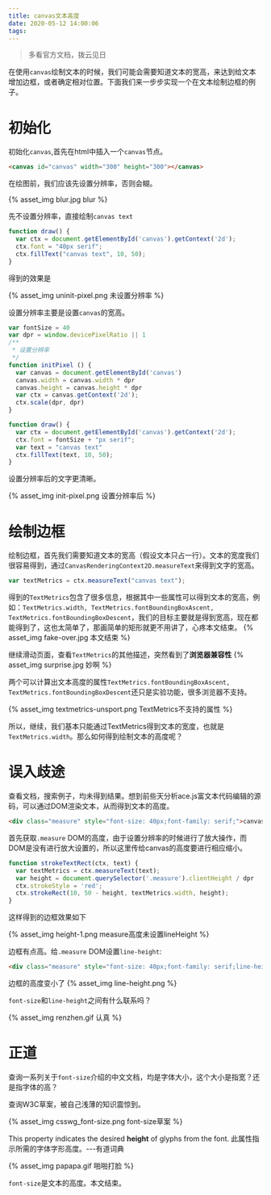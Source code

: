 ```yaml
---
title: canvas文本高度
date: 2020-05-12 14:00:06
tags:
---
```


> 多看官方文档，拨云见日

在使用`canvas`绘制文本的时候，我们可能会需要知道文本的宽高，来达到给文本增加边框，或者确定相对位置。下面我们来一步步实现一个在文本绘制边框的例子。

# 初始化
初始化`canvas`,首先在html中插入一个`canvas`节点。

```html
<canvas id="canvas" width="300" height="300"></canvas>
```
在绘图前，我们应该先设置分辨率，否则会糊。

{% asset_img blur.jpg blur %}

先不设置分辨率，直接绘制`canvas text`

```js
function draw() {
  var ctx = document.getElementById('canvas').getContext('2d');
  ctx.font = "40px serif";
  ctx.fillText("canvas text", 10, 50);
}
```
得到的效果是

{% asset_img uninit-pixel.png 未设置分辨率 %}

设置分辨率主要是设置`canvas`的宽高。

```js
var fontSize = 40
var dpr = window.devicePixelRatio || 1
/**
 * 设置分辨率 
 */
function initPixel () {
  var canvas = document.getElementById('canvas')
  canvas.width = canvas.width * dpr
  canvas.height = canvas.height * dpr
  var ctx = canvas.getContext('2d');
  ctx.scale(dpr, dpr)
}

function draw() {
  var ctx = document.getElementById('canvas').getContext('2d');
  ctx.font = fontSize + "px serif";
  var text = "canvas text"
  ctx.fillText(text, 10, 50);
}
```

设置分辨率后的文字更清晰。

{% asset_img init-pixel.png 设置分辨率后 %}

# 绘制边框

绘制边框，首先我们需要知道文本的宽高（假设文本只占一行）。文本的宽度我们很容易得到，通过`CanvasRenderingContext2D.measureText`来得到文字的宽高。

```js
var textMetrics = ctx.measureText("canvas text");
```
得到的`TextMetrics`包含了很多信息，根据其中一些属性可以得到文本的宽高，例如：`TextMetrics.width, TextMetrics.fontBoundingBoxAscent, TextMetrics.fontBoundingBoxDescent`，我们的目标主要就是得到宽高，现在都能得到了，这也太简单了，那画简单的矩形就更不用讲了，心疼本文结束。
{% asset_img fake-over.jpg 本文结束 %}

继续滑动页面，查看`TextMetrics`的其他描述，突然看到了**浏览器兼容性**
{% asset_img surprise.jpg 妙啊 %}

两个可以计算出文本高度的属性`TextMetrics.fontBoundingBoxAscent, TextMetrics.fontBoundingBoxDescent`还只是实验功能，很多浏览器不支持。

{% asset_img textmetrics-unsport.png TextMetrics不支持的属性 %}

所以，继续，我们基本只能通过TextMetrics得到文本的宽度，也就是`TextMetrics.width`。那么如何得到绘制文本的高度呢？

# 误入歧途

查看文档，搜索例子，均未得到结果。想到前些天分析ace.js富文本代码编辑的源码，可以通过DOM渲染文本，从而得到文本的高度。

```html
<div class="measure" style="font-size: 40px;font-family: serif;">canvas text</div>
```

首先获取`.measure` DOM的高度，由于设置分辨率的时候进行了放大操作，而DOM是没有进行放大设置的，所以这里传给canvas的高度要进行相应缩小。

```js
function strokeTextRect(ctx, text) {
  var textMetrics = ctx.measureText(text);
  var height = document.querySelector('.measure').clientHeight / dpr
  ctx.strokeStyle = 'red';
  ctx.strokeRect(10, 50 - height, textMetrics.width, height);
}
```
这样得到的边框效果如下

{% asset_img height-1.png measure高度未设置lineHeight %}

边框有点高。给`.measure` DOM设置`line-height`:
```html
<div class="measure" style="font-size: 40px;font-family: serif;line-height: 40px;">canvas text</div>
```
边框的高度变小了
{% asset_img line-height.png %}

`font-size`和`line-height`之间有什么联系吗？

{% asset_img renzhen.gif 认真 %}

# 正道

查询一系列关于`font-size`介绍的中文文档，均是字体大小，这个大小是指宽？还是指字体的高？

查询W3C草案，被自己浅薄的知识震惊到。

{% asset_img csswg_font-size.png font-size草案 %}

This property indicates the desired **height** of glyphs from the font.
此属性指示所需的字体字形高度。---有道词典

{% asset_img papapa.gif 啪啪打脸 %}

`font-size`是文本的高度。本文结束。